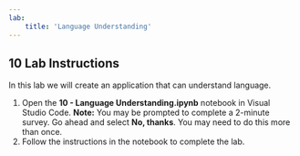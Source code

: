 ```yaml
---
lab:
    title: 'Language Understanding'
---
```


## 10 Lab Instructions
In this lab we will create an application that can understand language. 

1.  Open the **10 - Language Understanding.ipynb** notebook in Visual Studio Code. 
    **Note:** You may be prompted to complete a 2-minute survey. Go ahead and select **No, thanks**. You may need to do this more than once.
2.  Follow the instructions in the notebook to complete the lab.